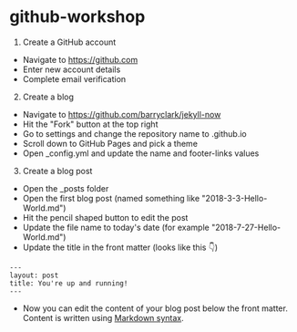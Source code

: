 # github-workshop

1. Create a GitHub account
* Navigate to https://github.com
* Enter new account details
* Complete email verification
2. Create a blog
* Navigate to https://github.com/barryclark/jekyll-now
* Hit the "Fork" button at the top right
* Go to settings and change the repository name to <yourusername>.github.io
* Scroll down to GitHub Pages and pick a theme
* Open _config.yml and update the name and footer-links values
3. Create a blog post
* Open the _posts folder
* Open the first blog post (named something like "2018-3-3-Hello-World.md")
* Hit the pencil shaped button to edit the post
* Update the file name to today's date (for example "2018-7-27-Hello-World.md")
* Update the title in the front matter (looks like this :point_down:)
```
---
layout: post
title: You're up and running!
---  
```
* Now you can edit the content of your blog post below the front matter. Content is written using [Markdown syntax](https://github.com/adam-p/markdown-here/wiki/Markdown-Cheatsheet).
